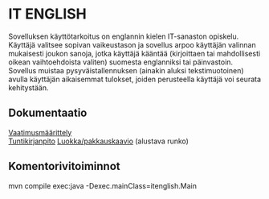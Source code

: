 # IT ENGLISH

Sovelluksen käyttötarkoitus on englannin kielen IT-sanaston opiskelu. Käyttäjä valitsee sopivan vaikeustason ja sovellus arpoo käyttäjän valinnan mukaisesti joukon sanoja, jotka käyttäjä kääntää (kirjoittaen tai mahdollisesti oikean vaihtoehdoista valiten) suomesta englanniksi tai päinvastoin. Sovellus muistaa pysyväistallennuksen (ainakin aluksi tekstimuotoinen) avulla käyttäjän aikaisemmat tulokset, joiden perusteella käyttäjä voi seurata kehitystään.

## Dokumentaatio

[Vaatimusmäärittely](https://github.com/tietotuomas/ot-harjoitustyo/blob/master/dokumentaatio/vaatimusmaarittely.md)  
[Tuntikirjanpito](https://github.com/tietotuomas/ot-harjoitustyo/blob/master/dokumentaatio/tuntikirjanpito.md)
[Luokka/pakkauskaavio](https://github.com/tietotuomas/ot-harjoitustyo/blob/master/dokumentaatio/arkkitehtuuri.md) (alustava runko)

## Komentorivitoiminnot

mvn compile exec:java -Dexec.mainClass=itenglish.Main
